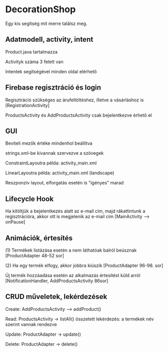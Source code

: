 # DecorationShop

Egy kis segítség mit merre találsz meg.

## Adatmodell, activity, intent
Product.java tartalmazza

Activityk száma 3 felett van

Intentek segítségével minden oldal elérhető

## Firebase regisztráció és login
Regisztráció szükséges az árufeltöltéshez, illetve a vásárláshoz is
    [RegistrationActivity]

ProductsActivity és AddProductsActivity csak bejelentkezve érhető el

## GUI
Beviteli mezők értéke mindenhol beállítva

strings.xml-be kivannak szervezve a szövegek

ConstraintLayoutra példa: activity_main.xml

LinearLayoutra példa: activity_main.xml (landscape)

Reszponzív layout, elforgatás esetén is "igényes" marad

## Lifecycle Hook
Ha kitöltjük a bejelentkezés alatt az e-mail cím, majd rákattintunk a regisztrációra, akkor ott is megjelenik az e-mail cím
    [MainActivity --> onPause]

## Animációk, értesítés
(1) Termékek listázása esetén a nem láthatóak balról beúsznak
    [ProductAdapter 48-52 sor]

(2) Ha egy termék elfogy, akkor jobbra kiúszik
    [ProductAdapter 96-98. sor]

Új termék hozzáadása esetén az alkalmazás értesítést küld arról
    [NotificationHandler, AddProductsActivity 86sor]

## CRUD műveletek, lekérdezések
Create: AddProductsActivity --> addProduct()

Read: ProductsActivity -> listAll()
    összetett lekérdezés: a termékek név szerint vannak rendezve

Update: ProductAdapter -> update()

Delete: ProductAdapter -> delete()